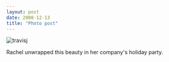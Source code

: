 ```yaml
---
layout: post
date: 2008-12-13
title: "Photo post"
---
```

![travisj](/images/995734160f22c4b006f99aad65f3232d8a0bdc2610142c17f1300e1cf6eb6638.jpg)

Rachel unwrapped this beauty in her company's holiday party.